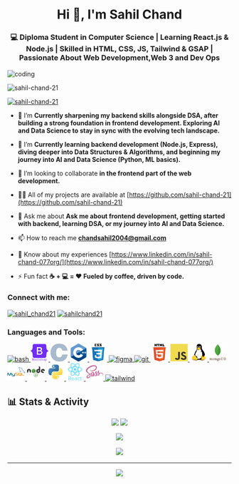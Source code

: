 <h1 align="center">Hi 👋, I'm Sahil Chand</h1>
<h3 align="center">💻 Diploma Student in Computer Science | Learning React.js & Node.js | Skilled in HTML, CSS, JS, Tailwind & GSAP | Passionate About Web Development,Web 3 and Dev Ops</h3>

 <img align="center" alt="coding"  height="500" src="https://user-images.githubusercontent.com/74038190/212748842-9fcbad5b-6173-4175-8a61-521f3dbb7514.gif" />


<p align="left"> <img src="https://komarev.com/ghpvc/?username=sahil-chand-21&label=Profile%20views&color=0e75b6&style=flat" alt="sahil-chand-21" /> </p>

<p align="left"> <a href="https://github.com/ryo-ma/github-profile-trophy"><img src="https://github-profile-trophy.vercel.app/?username=sahil-chand-21" alt="sahil-chand-21" /></a> </p>


- 🔭 I’m **Currently sharpening my backend skills alongside DSA, after building a strong foundation in frontend development. Exploring AI and Data Science to stay in sync with the evolving tech landscape.**

- 🌱 I’m **Currently learning backend development (Node.js, Express), diving deeper into Data Structures & Algorithms, and beginning my journey into AI and Data Science (Python, ML basics).**

- 👯 I’m looking to collaborate **in the frontend part of the web development.**

- 👨‍💻 All of my projects are available at [https://github.com/sahil-chand-21](https://github.com/sahil-chand-21)

- 💬 Ask me about **Ask me about frontend development, getting started with backend, learning DSA, or my journey into AI and Data Science.**

- 📫 How to reach me **chandsahil2004@gmail.com**

- 📄 Know about my experiences [https://www.linkedin.com/in/sahil-chand-077org/](https://www.linkedin.com/in/sahil-chand-077org/)

- ⚡ Fun fact **☕ + 💻 = ❤️ Fueled by coffee, driven by code.**

 
<h3 align="left">Connect with me:</h3>
<p align="left">
<a href="https://www.leetcode.com/sahil_chand21" target="blank"><img align="center" src="https://raw.githubusercontent.com/rahuldkjain/github-profile-readme-generator/master/src/images/icons/Social/leet-code.svg" alt="sahil_chand21" height="30" width="40" /></a>
<a href="https://auth.geeksforgeeks.org/user/sahilchand21" target="blank"><img align="center" src="https://raw.githubusercontent.com/rahuldkjain/github-profile-readme-generator/master/src/images/icons/Social/geeks-for-geeks.svg" alt="sahilchand21" height="30" width="40" /></a>
</p>

<h3 align="left">Languages and Tools:</h3>
<p align="left"> <a href="https://www.gnu.org/software/bash/" target="_blank" rel="noreferrer"> <img src="https://www.vectorlogo.zone/logos/gnu_bash/gnu_bash-icon.svg" alt="bash" width="40" height="40"/> </a> <a href="https://getbootstrap.com" target="_blank" rel="noreferrer"> <img src="https://raw.githubusercontent.com/devicons/devicon/master/icons/bootstrap/bootstrap-plain-wordmark.svg" alt="bootstrap" width="40" height="40"/> </a> <a href="https://www.cprogramming.com/" target="_blank" rel="noreferrer"> <img src="https://raw.githubusercontent.com/devicons/devicon/master/icons/c/c-original.svg" alt="c" width="40" height="40"/> </a> <a href="https://www.w3schools.com/cpp/" target="_blank" rel="noreferrer"> <img src="https://raw.githubusercontent.com/devicons/devicon/master/icons/cplusplus/cplusplus-original.svg" alt="cplusplus" width="40" height="40"/> </a> <a href="https://www.w3schools.com/css/" target="_blank" rel="noreferrer"> <img src="https://raw.githubusercontent.com/devicons/devicon/master/icons/css3/css3-original-wordmark.svg" alt="css3" width="40" height="40"/> </a> <a href="https://www.figma.com/" target="_blank" rel="noreferrer"> <img src="https://www.vectorlogo.zone/logos/figma/figma-icon.svg" alt="figma" width="40" height="40"/> </a> <a href="https://git-scm.com/" target="_blank" rel="noreferrer"> <img src="https://www.vectorlogo.zone/logos/git-scm/git-scm-icon.svg" alt="git" width="40" height="40"/> </a> <a href="https://www.w3.org/html/" target="_blank" rel="noreferrer"> <img src="https://raw.githubusercontent.com/devicons/devicon/master/icons/html5/html5-original-wordmark.svg" alt="html5" width="40" height="40"/> </a> <a href="https://developer.mozilla.org/en-US/docs/Web/JavaScript" target="_blank" rel="noreferrer"> <img src="https://raw.githubusercontent.com/devicons/devicon/master/icons/javascript/javascript-original.svg" alt="javascript" width="40" height="40"/> </a> <a href="https://www.linux.org/" target="_blank" rel="noreferrer"> <img src="https://raw.githubusercontent.com/devicons/devicon/master/icons/linux/linux-original.svg" alt="linux" width="40" height="40"/> </a> <a href="https://www.mongodb.com/" target="_blank" rel="noreferrer"> <img src="https://raw.githubusercontent.com/devicons/devicon/master/icons/mongodb/mongodb-original-wordmark.svg" alt="mongodb" width="40" height="40"/> </a> <a href="https://www.mysql.com/" target="_blank" rel="noreferrer"> <img src="https://raw.githubusercontent.com/devicons/devicon/master/icons/mysql/mysql-original-wordmark.svg" alt="mysql" width="40" height="40"/> </a> <a href="https://nodejs.org" target="_blank" rel="noreferrer"> <img src="https://raw.githubusercontent.com/devicons/devicon/master/icons/nodejs/nodejs-original-wordmark.svg" alt="nodejs" width="40" height="40"/> </a> <a href="https://www.python.org" target="_blank" rel="noreferrer"> <img src="https://raw.githubusercontent.com/devicons/devicon/master/icons/python/python-original.svg" alt="python" width="40" height="40"/> </a> <a href="https://reactjs.org/" target="_blank" rel="noreferrer"> <img src="https://raw.githubusercontent.com/devicons/devicon/master/icons/react/react-original-wordmark.svg" alt="react" width="40" height="40"/> </a> <a href="https://sass-lang.com" target="_blank" rel="noreferrer"> <img src="https://raw.githubusercontent.com/devicons/devicon/master/icons/sass/sass-original.svg" alt="sass" width="40" height="40"/> </a> <a href="https://tailwindcss.com/" target="_blank" rel="noreferrer"> <img src="https://www.vectorlogo.zone/logos/tailwindcss/tailwindcss-icon.svg" alt="tailwind" width="40" height="40"/> </a> </p>

## 📊 Stats & Activity  

<p align="center">
  <img height="170" src="https://github-readme-stats.vercel.app/api?username=sahil-chand-21&show_icons=true&title_color=ff0000&icon_color=00b050&text_color=ffffff&bg_color=0d1117" />
  <img height="170" src="https://github-readme-stats.vercel.app/api/top-langs?username=sahil-chand-21&layout=compact&title_color=ff0000&text_color=ffffff&bg_color=0d1117" />
</p>

<p align="center">
  <img src="https://github-readme-streak-stats.herokuapp.com?user=sahil-chand-21&theme=dark&background=0D1117&ring=FF0000&fire=FF0000&currStreakLabel=00B050&sideNums=FFFFFF&currStreakNum=FFFFFF&dates=FFFFFF&sideLabels=FFFFFF" />
</p>

<p align="center">
  <img src="https://github-readme-activity-graph.vercel.app/graph?username=sahil-chand-21&theme=react-dark&bg_color=5E1675&color=FF0000&line=00B050&point=FFFFFF&hide_border=true" />
</p>

---


<p align="center">
  <img src="https://capsule-render.vercel.app/api?type=waving&color=00b050&height=120&section=footer" />
</p>


